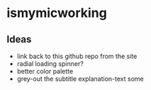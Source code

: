 # ismymicworking

## Ideas
- link back to this github repo from the site
- radial loading spinner?
- better color palette
- grey-out the subtitle explanation-text some
